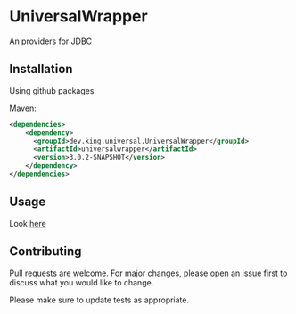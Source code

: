 # UniversalWrapper

An providers for JDBC

## Installation

Using github packages

Maven:
```xml
<dependencies>
    <dependency>
      <groupId>dev.king.universal.UniversalWrapper</groupId>
      <artifactId>universalwrapper</artifactId>
      <version>3.0.2-SNAPSHOT</version>
    </dependency>
</dependencies>
```

## Usage
Look [here](https://github.com/zkingboos/UniversalWrapper/tree/master/src/test/java/dev/king/universal/test)

## Contributing
Pull requests are welcome. For major changes, please open an issue first to discuss what you would like to change.

Please make sure to update tests as appropriate.
